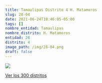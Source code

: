 ```yaml
---
title: Tamaulipas Distrito 4 H. Matamoros
slug: 28-04
date: 2021-06-24T10:46:05-05:00
tags: []
nombre_entidad: Tamaulipas
nombre_distrito: H. Matamoros
entidad: 28
distrito: 4
image_path: /img/28-04.png
draft: false
---
```


![](/img/28-04.png)

[Ver los 300 distritos](/docs/elecciones-2021)
